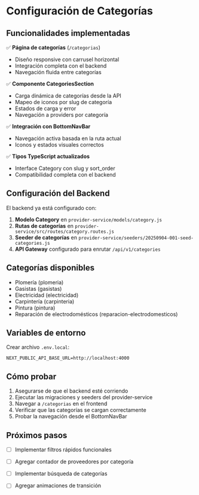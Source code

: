# Configuración de Categorías

## Funcionalidades implementadas

✅ **Página de categorías** (`/categorias`)
- Diseño responsive con carrusel horizontal
- Integración completa con el backend
- Navegación fluida entre categorías

✅ **Componente CategoriesSection**
- Carga dinámica de categorías desde la API
- Mapeo de iconos por slug de categoría
- Estados de carga y error
- Navegación a providers por categoría

✅ **Integración con BottomNavBar**
- Navegación activa basada en la ruta actual
- Iconos y estados visuales correctos

✅ **Tipos TypeScript actualizados**
- Interface Category con slug y sort_order
- Compatibilidad completa con el backend

## Configuración del Backend

El backend ya está configurado con:

1. **Modelo Category** en `provider-service/models/category.js`
2. **Rutas de categorías** en `provider-service/src/routes/category.routes.js`
3. **Seeder de categorías** en `provider-service/seeders/20250904-001-seed-categories.js`
4. **API Gateway** configurado para enrutar `/api/v1/categories`

## Categorías disponibles

- Plomería (plomeria)
- Gasistas (gasistas)
- Electricidad (electricidad)
- Carpintería (carpinteria)
- Pintura (pintura)
- Reparación de electrodomésticos (reparacion-electrodomesticos)

## Variables de entorno

Crear archivo `.env.local`:
```
NEXT_PUBLIC_API_BASE_URL=http://localhost:4000
```

## Cómo probar

1. Asegurarse de que el backend esté corriendo
2. Ejecutar las migraciones y seeders del provider-service
3. Navegar a `/categorias` en el frontend
4. Verificar que las categorías se cargan correctamente
5. Probar la navegación desde el BottomNavBar

## Próximos pasos

- [ ] Implementar filtros rápidos funcionales
- [ ] Agregar contador de proveedores por categoría
- [ ] Implementar búsqueda de categorías
- [ ] Agregar animaciones de transición


